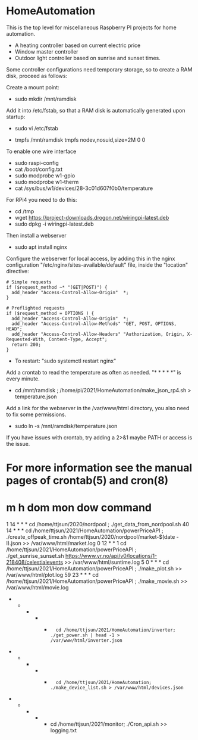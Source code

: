 HomeAutomation
==============

This is the top level for miscellaneous Raspberry PI projects for home automation.

* A heating controller based on current electric price
* Window master controller
* Outdoor light controller based on sunrise and sunset times.

Some controller configurations need temporary storage, so to create a RAM disk, proceed as follows:

Create a mount point:

* sudo mkdir /mnt/ramdisk

Add it into /etc/fstab, so that a RAM disk is automatically generated upon startup:

* sudo vi /etc/fstab

* tmpfs /mnt/ramdisk tmpfs nodev,nosuid,size=2M 0 0

To enable one wire interface

* sudo raspi-config
* cat /boot/config.txt 
* sudo modprobe w1-gpio
* sudo modprobe w1-therm
* cat /sys/bus/w1/devices/28-3c01d607f0b0/temperature 

For RPi4 you need to do this:

* cd /tmp
* wget https://project-downloads.drogon.net/wiringpi-latest.deb
* sudo dpkg -i wiringpi-latest.deb

Then install a webserver

* sudo apt install nginx

Configure the webserver for local access, by adding this in the nginx configuration "/etc/nginx/sites-available/default" file, inside the "location" directive:

    # Simple requests
    if ($request_method ~* "(GET|POST)") {
      add_header "Access-Control-Allow-Origin"  *;
    }

    # Preflighted requests
    if ($request_method = OPTIONS ) {
      add_header "Access-Control-Allow-Origin"  *;
      add_header "Access-Control-Allow-Methods" "GET, POST, OPTIONS, HEAD";
      add_header "Access-Control-Allow-Headers" "Authorization, Origin, X-Requested-With, Content-Type, Accept";
      return 200;
    }
    
* To restart: "sudo systemctl restart nginx"

Add a crontab to read the temperature as often as needed. "* * * * *" is every minute.

* cd /mnt/ramdisk ;  /home/pi/2021/HomeAutomation/make_json_rp4.sh > temperature.json
    
Add a link for the webserver in the /var/www/html directory, you also need to fix some permissions.

* sudo ln -s /mnt/ramdisk/temperature.json

If you have issues with crontab, try adding a 2>&1 maybe PATH or access is the issue.

# For more information see the manual pages of crontab(5) and cron(8)
# 
# m h  dom mon dow   command
1 14 * * *     	cd /home/ttjsun/2020/nordpool ; ./get_data_from_nordpool.sh
40 14 * * *    	cd /home/ttjsun/2021/HomeAutomation/powerPriceAPI ; ./create_offpeak_time.sh  /home/ttjsun/2020/nordpool/market-$(date -I).json >> /var/www/html/market.log 
0 12 * * 1     	cd /home/ttjsun/2021/HomeAutomation/powerPriceAPI ; ./get_sunrise_sunset.sh https://www.yr.no/api/v0/locations/1-218408/celestialevents >> /var/www/html/suntime.log
5 0 * * *      	cd /home/ttjsun/2021/HomeAutomation/powerPriceAPI ; ./make_plot.sh >> /var/www/html/plot.log
59 23 * * *    	cd /home/ttjsun/2021/HomeAutomation/powerPriceAPI ; ./make_movie.sh >> /var/www/html/movie.log
* * * * *      	cd /home/ttjsun/2021/HomeAutomation/inverter; ./get_power.sh | head -1 > /var/www/html/inverter.json
* * * * *      	cd /home/ttjsun/2021/HomeAutomation; ./make_device_list.sh > /var/www/html/devices.json
* * * * *	cd /home/ttjsun/2021/monitor; ./Cron_api.sh >> logging.txt






